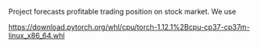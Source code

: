 Project forecasts profitable trading position on stock market.
We use 

https://download.pytorch.org/whl/cpu/torch-1.12.1%2Bcpu-cp37-cp37m-linux_x86_64.whl